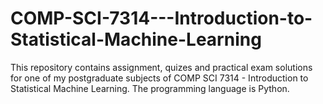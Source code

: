 # COMP-SCI-7314---Introduction-to-Statistical-Machine-Learning
This repository contains assignment, quizes and practical exam solutions for one of my postgraduate subjects of COMP SCI 7314 - Introduction to Statistical Machine Learning. The programming language is Python.
